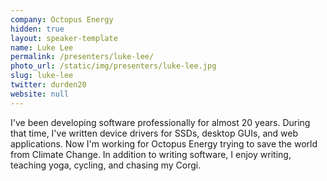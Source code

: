 ```yaml
---
company: Octopus Energy
hidden: true
layout: speaker-template
name: Luke Lee
permalink: /presenters/luke-lee/
photo_url: /static/img/presenters/luke-lee.jpg
slug: luke-lee
twitter: durden20
website: null
---
```


I've been developing software professionally for almost 20 years. During that time, I've written device drivers for SSDs, desktop GUIs, and web applications. Now I'm working for Octopus Energy trying to save the world from Climate Change. In addition to writing software, I enjoy writing, teaching yoga, cycling, and chasing my Corgi.
